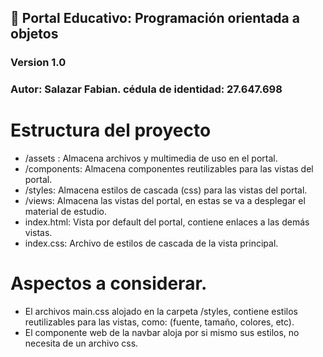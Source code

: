## :page_facing_up: Portal Educativo: Programación orientada a objetos

### Version 1.0

### Autor: Salazar Fabian. cédula de identidad: 27.647.698

# Estructura del proyecto

- /assets : Almacena archivos y multimedia de uso en el portal.
- /components: Almacena componentes reutilizables para las vistas del portal.
- /styles: Almacena estilos de cascada (css) para las vistas del portal.
- /views: Almacena las vistas del portal, en estas se va a desplegar el material de estudio.
- index.html: Vista por default del portal, contiene enlaces a las demás vistas.
- index.css: Archivo de estilos de cascada de la vista principal.

# Aspectos a considerar.

- El archivos main.css alojado en la carpeta /styles, contiene estilos reutilizables para las vistas, como: (fuente, tamaño, colores, etc).
- El componente web de la navbar aloja por si mismo sus estilos, no necesita de un archivo css.

